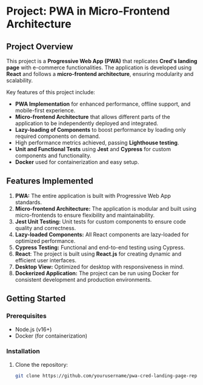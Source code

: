 # Project: PWA in Micro-Frontend Architecture

## Project Overview
This project is a **Progressive Web App (PWA)** that replicates **Cred's landing page** with e-commerce functionalities. The application is developed using **React** and follows a **micro-frontend architecture**, ensuring modularity and scalability. 

Key features of this project include:
- **PWA Implementation** for enhanced performance, offline support, and mobile-first experience.
- **Micro-frontend Architecture** that allows different parts of the application to be independently deployed and integrated.
- **Lazy-loading of Components** to boost performance by loading only required components on demand.
- High performance metrics achieved, passing **Lighthouse testing**.
- **Unit and Functional Tests** using **Jest** and **Cypress** for custom components and functionality.
- **Docker** used for containerization and easy setup.

## Features Implemented
1. **PWA:** The entire application is built with Progressive Web App standards.
2. **Micro-frontend Architecture:** The application is modular and built using micro-frontends to ensure flexibility and maintainability.
3. **Jest Unit Testing:** Unit tests for custom components to ensure code quality and correctness.
4. **Lazy-loaded Components:** All React components are lazy-loaded for optimized performance.
5. **Cypress Testing:** Functional and end-to-end testing using Cypress.
6. **React**: The project is built using **React.js** for creating dynamic and efficient user interfaces.
7. **Desktop View:** Optimized for desktop with responsiveness in mind.
8. **Dockerized Application:** The project can be run using Docker for consistent development and production environments.

## Getting Started

### Prerequisites
- Node.js (v16+)
- Docker (for containerization)

### Installation

1. Clone the repository:
   ```bash
   git clone https://github.com/yourusername/pwa-cred-landing-page-replica.git
